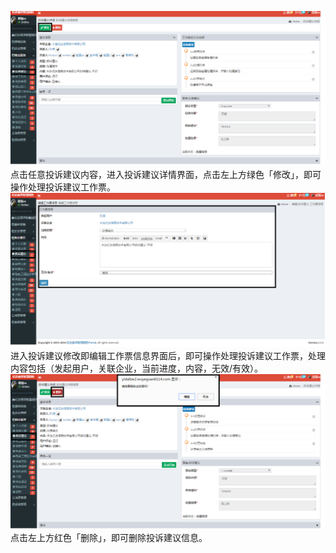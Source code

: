 ![](/assets/投诉意见3.png)点击任意投诉建议内容，进入投诉建议详情界面，点击左上方绿色「修改」，即可操作处理投诉建议工作票。![](/assets/投诉意见4.png)进入投诉建议修改即编辑工作票信息界面后，即可操作处理投诉建议工作票，处理内容包括（发起用户，关联企业，当前进度，内容，无效/有效）。![](/assets/投诉意见5.png)点击左上方红色「删除」，即可删除投诉建议信息。

